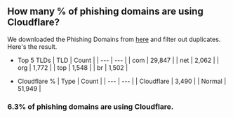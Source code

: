 ## How many % of phishing domains are using Cloudflare?


We downloaded the Phishing Domains from [here](https://github.com/mitchellkrogza/Phishing.Database) and filter out duplicates.
Here's the result.


[//]: # (start replacement)


- Top 5 TLDs
| TLD | Count |
| --- | --- |
| com | 29,847 |
| net | 2,062 |
| org | 1,772 |
| top | 1,548 |
| br | 1,502 |


- Cloudflare %
| Type | Count |
| --- | --- |
| Cloudflare | 3,490 |
| Normal | 51,949 |


### 6.3% of phishing domains are using Cloudflare.